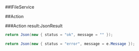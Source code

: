 ﻿##IFileService


##Action 

###Action result:JsonResult

```c#
return Json(new { status = "ok", message = "" });
		
return Json(new { status = "error", message = e.Message });
```